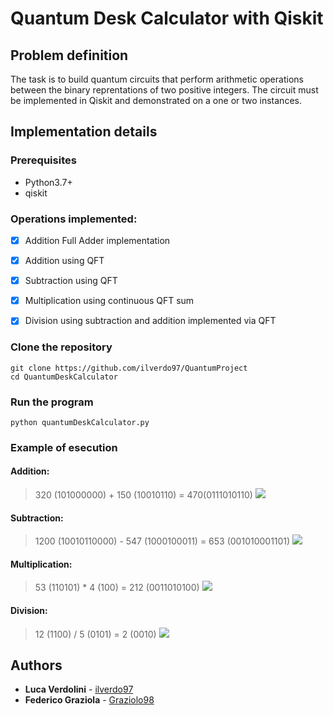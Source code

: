 # Quantum Desk Calculator with Qiskit


## Problem definition
The task is to build quantum circuits that perform arithmetic operations between the binary reprentations of two positive integers.
The circuit must be implemented in Qiskit and demonstrated on a one or two instances.


## Implementation details
### Prerequisites
- Python3.7+
- qiskit

### Operations implemented:
- [x] Addition Full Adder implementation
- [x] Addition using QFT
- [x] Subtraction using QFT
- [x] Multiplication using continuous QFT sum
- [x] Division using subtraction and addition implemented via QFT


### Clone the repository

```
git clone https://github.com/ilverdo97/QuantumProject
cd QuantumDeskCalculator
```
### Run the program
```
python quantumDeskCalculator.py
```


### Example of esecution

#### Addition:
> 320 (101000000) + 150 (10010110) = 470(0111010110)
![](https://i.imgur.com/cf8xpIX.png)
#### Subtraction:
> 1200 (10010110000) - 547 (1000100011) = 653 (001010001101)
![](https://i.imgur.com/N7upjvD.png)
#### Multiplication:
> 53 (110101) * 4 (100) = 212 (0011010100)
![](https://i.imgur.com/j6Y99So.png)
#### Division:
> 12 (1100) / 5 (0101) = 2 (0010)
![](https://i.imgur.com/Qgg1ebh.png)


## Authors

* **Luca Verdolini** - [ilverdo97](https://github.com/ilverdo97)
* **Federico Graziola** - [Graziolo98](https://github.com/Graziolo98)
